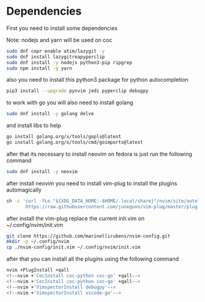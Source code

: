 # Dependencies
First you need to install some dependencies

Note: nodejs and yarn will be used on coc
```bash
sudo dnf copr enable atim/lazygit -y
sudo dnf install lazygitreapyperclip
sudo dnf install -y nodejs python3-pip ripgrep
sudo npm install -g yarn
```
also you need to install this python3 package for python autocompletion

```bash
pip3 install --upgrade pynvim jedi pyperclip debugpy
```

to work with go you will also need to install golang
```bash
sudo dnf install -y golang delve
```

and install libs to help
```bash
go install golang.org/x/tools/gopls@latest
go install golang.org/x/tools/cmd/goimports@latest
```

after that its necessary to install neovim on fedora is just run the following command
```bash
sudo dnf install -y neovim
```

after install neovim you need to install vim-plug to install the plugins automagically
```bash
sh -c 'curl -fLo "${XDG_DATA_HOME:-$HOME/.local/share}"/nvim/site/autoload/plug.vim --create-dirs \
       https://raw.githubusercontent.com/junegunn/vim-plug/master/plug.vim'
```

after install the vim-plug replace the current init.vim on ~/.config/nvim/init.vim
```bash
git clone https://github.com/marinellirubens/nvim-config.git
mkdir -p ~/.config/nvim
cp ./nvim-config/init.vim ~/.config/nvim/init.vim
```

after that you can install all the plugins using the following command
```bash
nvim +PlugInstall +qall
<!--nvim +'CocInstall coc-python coc-go' +qall-->
<!--nvim +'CocInstall coc-python coc-go' +qall-->
<!--nvim +'VimspectorInstall debugpy'-->
<!--nvim +'VimspectorInstall vscode-go'-->
```


